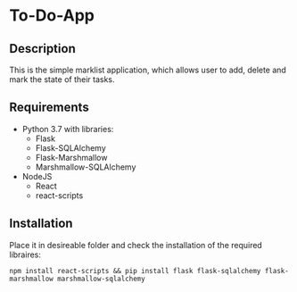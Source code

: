 # To-Do-App

## Description
This is the simple marklist application, which allows user to add, delete and mark the state of their tasks.

## Requirements
* Python 3.7 with libraries:
  * Flask
  * Flask-SQLAlchemy
  * Flask-Marshmallow
  * Marshmallow-SQLAlchemy
* NodeJS
  * React
  * react-scripts
  
## Installation
Place it in desireable folder and check the installation of the required libraires:
```console
npm install react-scripts && pip install flask flask-sqlalchemy flask-marshmallow marshmallow-sqlalchemy
```
